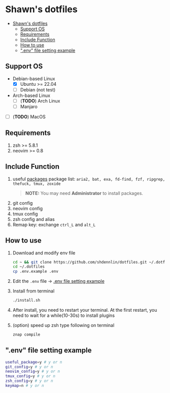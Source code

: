 # Shawn's dotfiles

- [Shawn's dotfiles](#shawns-dotfiles)
  - [Support OS](#support-os)
  - [Requirements](#requirements)
  - [Include Function](#include-function)
  - [How to use](#how-to-use)
  - [".env" file setting example](#env-file-setting-example)

## Support OS

- Debian-based Linux
  - [x] Ubuntu >= 22.04
  - [ ] Debian (not test)
- Arch-based Linux
  - [ ] (**TODO**) Arch Linux
  - [ ] Manjaro
- [ ] (**TODO**) MacOS

## Requirements

1. zsh >= 5.8.1
2. neovim >= 0.8

## Include Function

1. useful [packages](package/install.sh)
   package list: `aria2, bat, exa, fd-find, fzf, ripgrep, thefuck, tmux, zoxide`
   > **NOTE:** You may need **Administrator** to install packages.
2. git config
3. neovim config
4. tmux config
5. zsh config and alias
6. Remap key: exchange `ctrl_L` and `alt_L`

## How to use

1. Download and modify env file

   ```bash
   cd ~ && git clone https://github.com/shdennlin/dotfiles.git ~/.dotfiles/
   cd ~/.dotfiles
   cp .env.example .env
   ```

2. Edit the `.env` file -> [.env file setting example](#env-file-setting-example)

3. Install from terminal

   ```bash
   ./install.sh
   ```

4. After install, you need to restart your terminal. At the first restart, you need to wait for a while(10-30s) to install plugins

5. (option) speed up zsh
   type following on terminal

   ```bash
   znap compile
   ```

## ".env" file setting example

```bash
useful_package=y # y or n
git_config=y # y or n
neovim_config=y # y or n
tmux_config=y # y or n
zsh_config=y # y or n
keymap=n # y or n
```
